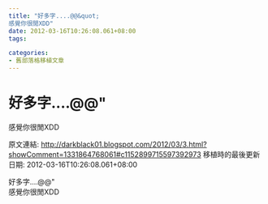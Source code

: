 ```yaml
---
title: "好多字....@@&quot;
感覺你很閒XDD"
date: 2012-03-16T10:26:08.061+08:00
tags: 

categories:
- 舊部落格移植文章
---
```


# 好多字....@@&quot;
感覺你很閒XDD

原文連結: http://darkblack01.blogspot.com/2012/03/3.html?showComment=1331864768061#c1152899715597392973
移植時的最後更新日期: 2012-03-16T10:26:08.061+08:00

好多字....@@&quot;<br />感覺你很閒XDD
